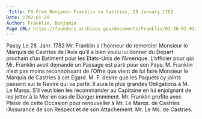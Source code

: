 ```yaml
---
 Title: FO-From Benjamin Franklin to Castries, 28 January 1782
Date: 1782-01-28
Author: Franklin, Benjamin
Page URL: https://founders.archives.gov/documents/Franklin/01-36-02-0339
---
```


Passy Le 28. Janr. 1782
Mr. Franklin a l’honneur de remercier Monsieur le Marquis de Castries de l’Avis qu’il a bien voulu lui donner du Depart prochain d’un Batiment pour les Etats-Unis de l’Amerique. L’officier pour qui Mr. Franklin avoit demandé un Passage est parti pour son Pays: M. Franklin n’est pas moins reconnoissant de l’Offre que vient de lui faire Monsieur le Marquis de Castries à cet Egard. M. F. desire que les Paquets cy joints passent sur le Navire qui va partir. Il aura le plus grandes Obligations à M. Le Marqs. S’il veut bien les recommander au Capitaine en lui enjoignant de les jetter à la Mer en cas de Danger imminent. Mr. Franklin profite avec Plaisir de cette Occasion pour renouveller à Mr. Le Marqs. de Castries l’Assurance de son Respect et de son Attachement.
Mr. Le Ms. de Castries.

